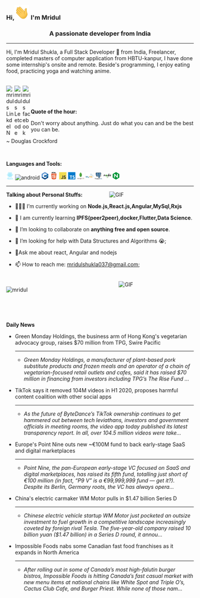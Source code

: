 ### Hi,<img src="https://raw.githubusercontent.com/ABSphreak/ABSphreak/master/gifs/Hi.gif" width="40px" /> I'm Mridul
<h3 align="center">A passionate developer from India</h3>

<hr/>

Hi, I'm Mridul Shukla, a Full Stack Developer 🚀 from India, Freelancer, completed masters of computer application from HBTU-kanpur,
I have done some internship's onsite and remote. Beside's programming, I enjoy eating food, practicing yoga and watching anime.

<br/>
<a href="https://www.linkedin.com/in/mridul-shukla-899123174/">
  <img align="left" alt="mriduls LinkdeIN" width="22px" src="https://cdn.jsdelivr.net/npm/simple-icons@v3/icons/linkedin.svg" />
</a>
<a href="https://leetcode.com/mridul37shukla/">
  <img align="left" alt="mriduls Leetcode" width="22px" src="https://cdn.jsdelivr.net/npm/simple-icons@v3/icons/leetcode.svg" />
</a>
<a href="https://www.facebook.com/mridul.shukla.524/">
  <img align="left" alt="mriduls facebook" width="22px" src="https://img.icons8.com/dusk/64/000000/facebook-new--v2.png" />
</a>
<br/>
<pre>

</pre>

**Quote of the hour:**

Don't worry about anything. Just do what you can and be the best you can be.

~ Douglas Crockford
<pre>

</pre>
**Languages and Tools:**  

<p align="left"><img src="https://raw.githubusercontent.com/devicons/devicon/master/icons/react/react-original-wordmark.svg" alt="react" width="20" height="20"/> <img src="https://github.com/ReactiveX/rxjs/blob/master/docs_app/assets/Rx_Logo_S.png" alt="android" width="20" height="20"/> <img src="https://raw.githubusercontent.com/devicons/devicon/master/icons/cplusplus/cplusplus-original.svg" alt="cplusplus" width="20" height="20"/>   <img src="https://raw.githubusercontent.com/devicons/devicon/master/icons/html5/html5-original-wordmark.svg" alt="html5" width="20" height="20"/> <img src="https://raw.githubusercontent.com/devicons/devicon/master/icons/javascript/javascript-original.svg" alt="javascript" width="20" height="20"/> <img src="https://raw.githubusercontent.com/devicons/devicon/master/icons/typescript/typescript-original.svg" alt="typescript" width="20" height="20"/> <img src="https://raw.githubusercontent.com/devicons/devicon/master/icons/mongodb/mongodb-original-wordmark.svg" alt="mongodb" width="20" height="20"/> <img src="https://raw.githubusercontent.com/devicons/devicon/master/icons/mysql/mysql-original-wordmark.svg" alt="mysql" width="20" height="20"/> <img src="https://raw.githubusercontent.com/devicons/devicon/master/icons/postgresql/postgresql-original-wordmark.svg" alt="postgresql" width="20" height="20"/> <img src="https://raw.githubusercontent.com/devicons/devicon/master/icons/nodejs/nodejs-original-wordmark.svg" alt="nodejs" width="20" height="20"/> <img src="https://raw.githubusercontent.com/devicons/devicon/master/icons/nginx/nginx-original.svg" alt="nginx" width="20" height="20"/></p><p align="center"> 

<hr/>

<img align="right" alt="GIF"   width="45%" src="https://i.imgur.com/AfhCiQ7.gif"   />




**Talking about Personal Stuffs:**

- 👨🏽‍💻 I’m currently working on **Node.js,React.js,Angular,MySql,Rxjs**

- 🌱 I am currently learning **IPFS(peer2peer),docker,Flutter,Data Science**. 

- 👯 I’m looking to collaborate on **anything free and open source**.

- 🤔 I’m looking for help with Data Structures and Algorithms 😭;

- 💬Ask me about react, Angular and nodejs

- 📫 How to reach me: mridulshukla037@gmail.com;

 
<br/>
<img align="right" width="40%"  alt="GIF" src="https://media.giphy.com/media/836HiJc7pgzy8iNXCn/giphy.gif" />

<img align="left" width="55%"  src="https://github-readme-stats.vercel.app/api?username=mridul037&show_icons=true&hide_border=true" alt="mridul" /> </p>
<br/>
<br/>

<pre>


</pre>
**Daily News**
  - Green Monday Holdings, the business arm of Hong Kong's vegetarian advocacy group, raises $70 million from TPG, Swire Pacific
     <hr/>
     
      - *Green Monday Holdings, a manufacturer of plant-based pork substitute products and frozen meals and an operator of a chain of vegetarian-focused retail outlets and cafes, said it has raised $70 million in financing from investors including TPG’s The Rise Fund …*
     
  - TikTok says it removed 104M videos in H1 2020, proposes harmful content coalition with other social apps
      <hr/>
      
      - *As the future of ByteDance’s TikTok ownership continues to get hammered out between tech leviathans, investors and government officials in meeting rooms, the video app today published its latest transparency report. In all, over 104.5 million videos were take…*
      
  - Europe's Point Nine outs new ~€100M fund to back early-stage SaaS and digital marketplaces
      <hr/>
      
      - *Point Nine, the pan-European early-stage VC focused on SaaS and digital marketplaces, has raised its fifth fund, totalling just short of €100 million (in fact, “P9 V” is a €99,999,999 fund — get it?). Despite its Berlin, Germany roots, the VC has always opera…*
      
  - China's electric carmaker WM Motor pulls in $1.47 billion Series D
      <hr/>
      
      - *Chinese electric vehicle startup WM Motor just pocketed an outsize investment to fuel growth in a competitive landscape increasingly coveted by foreign rival Tesla. The five-year-old company raised 10 billion yuan ($1.47 billion) in a Series D round, it annou…*
       
  - Impossible Foods nabs some Canadian fast food franchises as it expands in North America
      <hr/>
       
       - *After rolling out in some of Canada’s most high-falutin burger bistros, Impossible Foods is hitting Canada’s fast casual market with new menu items at national chains like White Spot and Triple O’s, Cactus Club Cafe, and Burger Priest. While none of those nam…*
      





